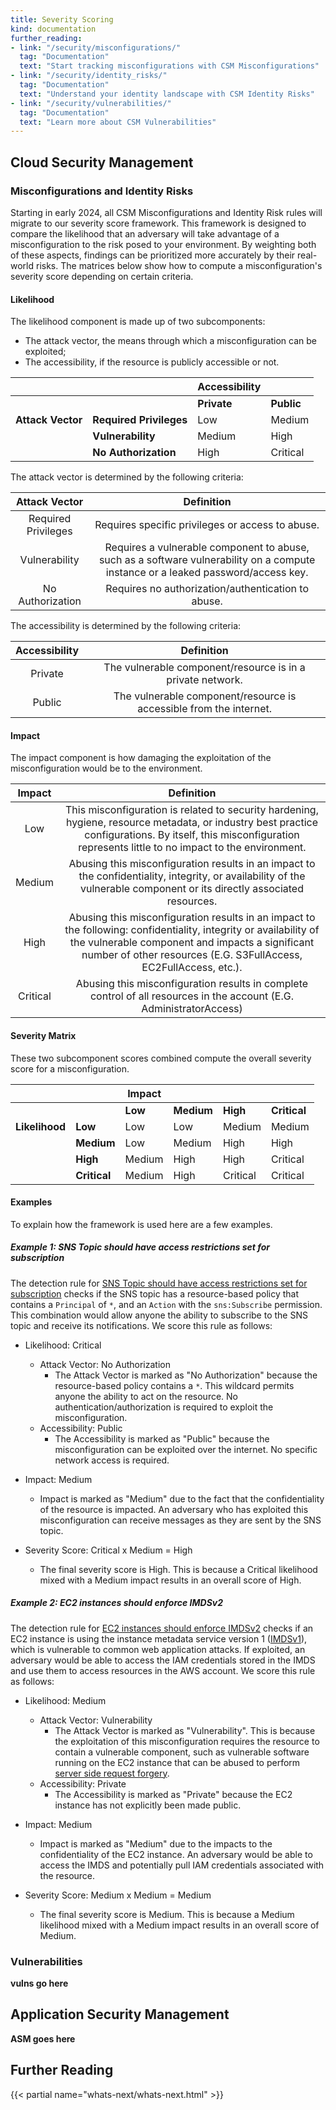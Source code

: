 ```yaml
---
title: Severity Scoring
kind: documentation
further_reading:
- link: "/security/misconfigurations/"
  tag: "Documentation"
  text: "Start tracking misconfigurations with CSM Misconfigurations"
- link: "/security/identity_risks/"
  tag: "Documentation"
  text: "Understand your identity landscape with CSM Identity Risks"
- link: "/security/vulnerabilities/"
  tag: "Documentation"
  text: "Learn more about CSM Vulnerabilities"
---
```


## Cloud Security Management

### Misconfigurations and Identity Risks

Starting in early 2024, all CSM Misconfigurations and Identity Risk rules will migrate to our severity score framework. This framework is designed to compare the likelihood that an adversary will take advantage of a misconfiguration to the risk posed to your environment. By weighting both of these aspects, findings can be prioritized more accurately by their real-world risks. The matrices below show how to compute a misconfiguration's severity score depending on certain criteria.

#### Likelihood

The likelihood component is made up of two subcomponents:

* The attack vector, the means through which a misconfiguration can be exploited;
* The accessibility, if the resource is publicly accessible or not.

|               |                     | Accessibility |          |
|---------------|---------------------|---------------|----------|
|               |                     | **Private**       | **Public**   |
| **Attack Vector** | **Required Privileges** | Low           | Medium   |
|               | **Vulnerability**       | Medium        | High     |
|               | **No Authorization**    | High          | Critical |

The attack vector is determined by the following criteria:

|    Attack Vector    |                                                 Definition                                                |
|:-------------------:|:---------------------------------------------------------------------------------------------------------:|
| Required Privileges | Requires specific privileges or access to abuse.                                                          |
| Vulnerability       | Requires a vulnerable component to abuse, such as a software vulnerability on a compute instance or a leaked password/access key. |
| No Authorization    | Requires no authorization/authentication to abuse.                                                        |

The accessibility is determined by the following criteria:

| Accessibility |                             Definition                             |
|:-------------:|:------------------------------------------------------------------:|
| Private       | The vulnerable component/resource is in a private network.         |
| Public        | The vulnerable component/resource is accessible from the internet. |

#### Impact

The impact component is how damaging the exploitation of the misconfiguration would be to the environment.

|  Impact  |                                                                                                                 Definition                                                                                                                |
|:--------:|:-----------------------------------------------------------------------------------------------------------------------------------------------------------------------------------------------------------------------------------------:|
|    Low   | This misconfiguration is related to security hardening, hygiene, resource metadata, or industry best practice configurations. By itself, this misconfiguration represents little to no impact to the environment.                                                                                                             |
|  Medium  | Abusing this misconfiguration results in an impact to the confidentiality, integrity, or availability of the vulnerable component or its directly associated resources.                                                                   |
|   High   | Abusing this misconfiguration results in an impact to the following: confidentiality, integrity or availability of the vulnerable component and impacts a significant number of other resources (E.G. S3FullAccess, EC2FullAccess, etc.). |
| Critical | Abusing this misconfiguration results in complete control of all resources in the account (E.G. AdministratorAccess)                                                                                                                      |

#### Severity Matrix

These two subcomponent scores combined compute the overall severity score for a misconfiguration.

|            |          | Impact |        |          |          |
|------------|----------|--------|--------|----------|----------|
|            |          | **Low**    | **Medium** | **High**     | **Critical** |
| **Likelihood** | **Low**      | Low    | Low    | Medium   | Medium   |
|            | **Medium**   | Low    | Medium | High     | High     |
|            | **High**     | Medium | High   | High     | Critical |
|            | **Critical** | Medium | High   | Critical | Critical |

#### Examples

To explain how the framework is used here are a few examples.

##### Example 1: SNS Topic should have access restrictions set for subscription

The detection rule for [SNS Topic should have access restrictions set for subscription][1] checks if the SNS topic has a resource-based policy that contains a `Principal` of `*`, and an `Action` with the `sns:Subscribe` permission. This combination would allow anyone the ability to subscribe to the SNS topic and receive its notifications. We score this rule as follows:

- Likelihood: Critical
  - Attack Vector: No Authorization
    - The Attack Vector is marked as "No Authorization" because the resource-based policy contains a `*`. This wildcard permits anyone the ability to act on the resource. No authentication/authorization is required to exploit the misconfiguration.
  - Accessibility: Public
    - The Accessibility is marked as "Public" because the misconfiguration can be exploited over the internet. No specific network access is required.

- Impact: Medium
  - Impact is marked as "Medium" due to the fact that the confidentiality of the resource is impacted. An adversary who has exploited this misconfiguration can receive messages as they are sent by the SNS topic.

- Severity Score: Critical x Medium = High
  - The final severity score is High. This is because a Critical likelihood mixed with a Medium impact results in an overall score of High.

##### Example 2: EC2 instances should enforce IMDSv2

The detection rule for [EC2 instances should enforce IMDSv2][2] checks if an EC2 instance is using the instance metadata service version 1 ([IMDSv1][3]), which is vulnerable to common web application attacks. If exploited, an adversary would be able to access the IAM credentials stored in the IMDS and use them to access resources in the AWS account. We score this rule as follows:

- Likelihood: Medium
  - Attack Vector: Vulnerability
    - The Attack Vector is marked as "Vulnerability". This is because the exploitation of this misconfiguration requires the resource to contain a vulnerable component, such as vulnerable software running on the EC2 instance that can be abused to perform [server side request forgery][4].
  - Accessibility: Private
    - The Accessibility is marked as "Private" because the EC2 instance has not explicitly been made public.

- Impact: Medium
  - Impact is marked as "Medium" due to the impacts to the confidentiality of the EC2 instance. An adversary would be able to access the IMDS and potentially pull IAM credentials associated with the resource.

- Severity Score: Medium x Medium = Medium
  - The final severity score is Medium. This is because a Medium likelihood mixed with a Medium impact results in an overall score of Medium.

### Vulnerabilities

**vulns go here**

## Application Security Management

**ASM goes here**

## Further Reading

{{< partial name="whats-next/whats-next.html" >}}

[1]: https://docs.datadoghq.com/security/default_rules/aws-sns-subscription/
[2]: https://docs.datadoghq.com/security/default_rules/aws-ec2-imdsv2/
[3]: https://hackingthe.cloud/aws/general-knowledge/intro_metadata_service/
[4]: https://hackingthe.cloud/aws/exploitation/ec2-metadata-ssrf/
